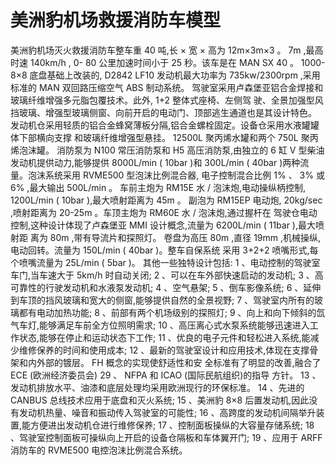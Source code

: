 # 美洲豹机场救援消防车模型

美洲豹机场灭火救援消防车整车重 40 吨,长 × 宽 × 高为 12m×3m×3 。 7m ,最高时速 140km/h , 0-
80 公里加速时间小于 25 秒。该车是在 MAN   SX   40 。 1000-8×8 底盘基础上改装的, D2842   LF10
发动机最大功率为 735kw/2300rpm ,采用标准的 MAN 双回路压缩空气 ABS 制动系统。
  驾驶室采用卢森堡亚铝合金焊接和玻璃纤维增强多元脂包覆技术。此外, 1+2 整体式座椅、左侧驾
驶、全景加强型风挡玻璃、增强型玻璃侧窗、向前开启的电动门、顶部逃生通道也是其设计特色。
  发动机仓采用轻质的铝合金蜂窝薄板分隔,铝合金螺栓固定。设备仓采用水液罐罐体下部横向支撑
和玻璃纤维增强型悬挂。 12500L 聚丙烯水罐和两个 750L 聚丙烯泡沫罐。
  消防泵为 N100 常压消防泵和 H5 高压消防泵,由独立的 6 缸 V 型柴油发动机提供动力,能够提供
8000L/min ( 10bar )和 300L/min ( 40bar )两种流量。泡沫系统采用 RVME500 型泡沫比例混合器,
电子控制混合比例 1% 、 3% 或 6% ,最大输出 500L/min 。
  车前主炮为 RM15E 水 / 泡沫炮,电动操纵柄控制, 1200L/min ( 10bar ),最大喷射距离为 45m 。
副泡为 RM15EP 电动炮, 20kg/sec ,喷射距离为 20-25m 。车顶主炮为 RM60E 水 / 泡沫炮,通过握杆在
驾驶仓电动控制,这种设计体现了卢森堡亚 MMI 设计概念,流量为 6200L/min ( 11bar ),最大喷射距
离为 80m ,带有导流片和探照灯。
  卷盘为高压 80m ,直径 19mm ,机械操纵,电动回转。流量为 150L/min ( 40bar )。整车自保系统
采用 3+2+2 喷嘴形式,每个喷嘴流量为 25L/min ( 5bar )。
  其他一些独特设计包括:
   1 、电动控制的驾驶室车门,当车速大于 5km/h 时自动关闭;
   2 、可以在车外部快速启动的发动机;
   3 、高可靠性的行驶发动机和水液泵发动机;
   4 、空气悬架;   5 、倒车影像系统;
   6 、延伸到车顶的挡风玻璃和宽大的侧窗,能够提供自然的全景视野;
   7 、驾驶室内所有的玻璃都有电动加热功能;
   8 、前部有两个机场级别的探照灯;
   9 、向上和向下倾斜的氙气车灯,能够满足车前全方位照明需求;
   10 、高压离心式水泵系统能够迅速进入工作状态,能够在停止和运动状态下工作;
   11 、优良的电子元件和轻松进入系统,能减少维修保养的时间和使用成本;
   12 、最新的驾驶室设计和应用技术,体现在支撑骨架和内外部的镀层。 FH 概念的实现使舒适性和安
全标准有了明显的改善,融合了 ECE (欧洲经济委员会) 29 、 NFPA 和 ICAO (国际民航组织)的指导
方针。
   13 、发动机排放水平、油漆和底层处理均采用欧洲现行的环保标准。
   14 、先进的 CANBUS 总线技术应用于底盘和灭火系统;
   15 、美洲豹 8×8 后置发动机,因此没有发动机热量、噪音和振动传入驾驶室的可能性;
   16 、高跨度的发动机间隔举升装置,能方便进出发动机仓进行维修保养;
   17 、控制面板操纵的大容量存储系统;
   18 、驾驶室控制面板可操纵向上开启的设备仓隔板和车体翼开门;
   19 、应用于 ARFF 消防车的 RVME500 电控泡沫比例混合系统。
